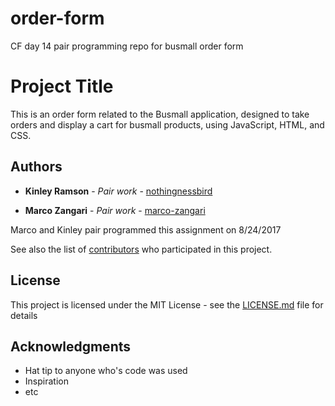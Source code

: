 # order-form
CF day 14 pair programming repo for busmall order form

# Project Title

This is an order form related to the Busmall application, designed to take orders and display a cart for busmall products, using JavaScript, HTML, and CSS.


## Authors

* **Kinley Ramson** - *Pair work* - [nothingnessbird](https://github.com/nothingnessbird)

* **Marco Zangari** - *Pair work* - [marco-zangari](https://github.com/marco-zangari)

Marco and Kinley pair programmed this assignment on 8/24/2017

See also the list of [contributors](https://github.com/nothingnessbird/order-form/contributors) who participated in this project.

## License

This project is licensed under the MIT License - see the [LICENSE.md](LICENSE.md) file for details

## Acknowledgments

* Hat tip to anyone who's code was used
* Inspiration
* etc
